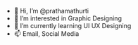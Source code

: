 - 👋 Hi, I’m @prathamathurti
- 👀 I’m interested in Graphic Designing
- 🌱 I’m currently learning UI UX Designing
- 📫 Email, Social Media


<!---
prathamathurti/prathamathurti is a ✨ special ✨ repository because its `README.md` (this file) appears on your GitHub profile.
You can click the Preview link to take a look at your changes.
--->
